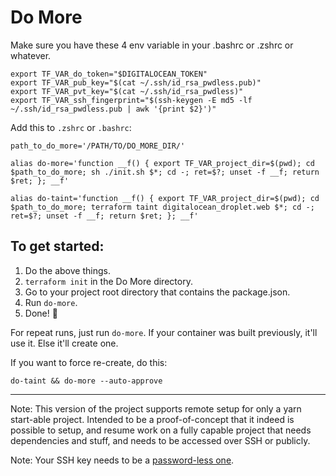 # Do More

Make sure you have these 4 env variable in your .bashrc or .zshrc or whatever.

```
export TF_VAR_do_token="$DIGITALOCEAN_TOKEN"
export TF_VAR_pub_key="$(cat ~/.ssh/id_rsa_pwdless.pub)"
export TF_VAR_pvt_key="$(cat ~/.ssh/id_rsa_pwdless)"
export TF_VAR_ssh_fingerprint="$(ssh-keygen -E md5 -lf ~/.ssh/id_rsa_pwdless.pub | awk '{print $2}')"
```

Add this to `.zshrc` or `.bashrc`:
```
path_to_do_more='/PATH/TO/DO_MORE_DIR/'

alias do-more='function __f() { export TF_VAR_project_dir=$(pwd); cd $path_to_do_more; sh ./init.sh $*; cd -; ret=$?; unset -f __f; return $ret; }; __f'

alias do-taint='function __f() { export TF_VAR_project_dir=$(pwd); cd $path_to_do_more; terraform taint digitalocean_droplet.web $*; cd -; ret=$?; unset -f __f; return $ret; }; __f'
```

## To get started:
1. Do the above things.
2. `terraform init` in the Do More directory.
2. Go to your project root directory that contains the package.json.
3. Run `do-more`.
4. Done! 🎉

For repeat runs, just run `do-more`. If your container was built previously, it'll use it. Else it'll create one.

If you want to force re-create, do this:
```
do-taint && do-more --auto-approve
```

---

Note: This version of the project supports remote setup for only a yarn start-able project. Intended to be a proof-of-concept that it indeed is possible to setup, and resume work on a fully capable project that needs dependencies and stuff, and needs to be accessed over SSH or publicly.

Note: Your SSH key needs to be a [password-less one](https://www.digitalocean.com/community/tutorials/how-to-use-terraform-with-digitalocean).
